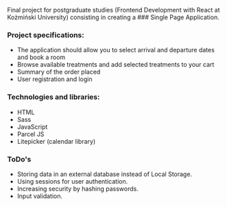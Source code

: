 Final project for postgraduate studies (Frontend Development with React at Kożmiński University) consisting in creating a ### Single Page Application.

### Project specifications:
- The application should allow you to select arrival and departure dates and book a room
- Browse available treatments and add selected treatments to your cart
- Summary of the order placed
- User registration and login

### Technologies and libraries:
- HTML
- Sass
- JavaScript
- Parcel JS
- Litepicker (calendar library)

### ToDo's
- Storing data in an external database instead of Local Storage.
- Using sessions for user authentication.
- Increasing security by hashing passwords.
- Input validation.
